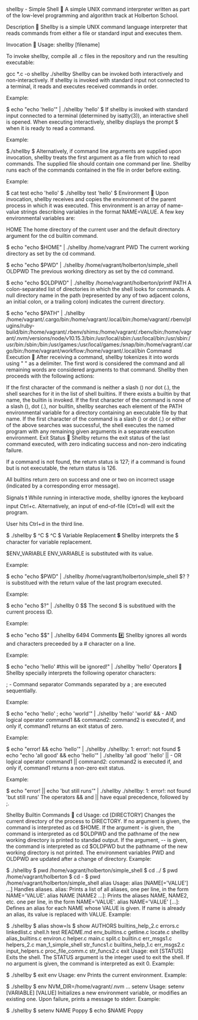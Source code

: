 shellby - Simple Shell 🐚
A simple UNIX command interpreter written as part of the low-level programming and algorithm track at Holberton School.

Description 💬
Shellby is a simple UNIX command language interpreter that reads commands from either a file or standard input and executes them.

Invocation 🏃
Usage: shellby [filename]

To invoke shellby, compile all .c files in the repository and run the resulting executable:

gcc *.c -o shellby
./shellby
Shellby can be invoked both interactively and non-interactively. If shellby is invoked with standard input not connected to a terminal, it reads and executes received commands in order.

Example:

$ echo "echo 'hello'" | ./shellby
'hello'
$
If shellby is invoked with standard input connected to a terminal (determined by isatty(3)), an interactive shell is opened. When executing interactively, shellby displays the prompt $ when it is ready to read a command.

Example:

$./shellby
$
Alternatively, if command line arguments are supplied upon invocation, shellby treats the first argument as a file from which to read commands. The supplied file should contain one command per line. Shellby runs each of the commands contained in the file in order before exiting.

Example:

$ cat test
echo 'hello'
$ ./shellby test
'hello'
$
Environment 🌳
Upon invocation, shellby receives and copies the environment of the parent process in which it was executed. This environment is an array of name-value strings describing variables in the format NAME=VALUE. A few key environmental variables are:

HOME
The home directory of the current user and the default directory argument for the cd builtin command.

$ echo "echo $HOME" | ./shellby
/home/vagrant
PWD
The current working directory as set by the cd command.

$ echo "echo $PWD" | ./shellby
/home/vagrant/holberton/simple_shell
OLDPWD
The previous working directory as set by the cd command.

$ echo "echo $OLDPWD" | ./shellby
/home/vagrant/holberton/printf
PATH
A colon-separated list of directories in which the shell looks for commands. A null directory name in the path (represented by any of two adjacent colons, an initial colon, or a trailing colon) indicates the current directory.

$ echo "echo $PATH" | ./shellby
/home/vagrant/.cargo/bin:/home/vagrant/.local/bin:/home/vagrant/.rbenv/plugins/ruby-build/bin:/home/vagrant/.rbenv/shims:/home/vagrant/.rbenv/bin:/home/vagrant/.nvm/versions/node/v10.15.3/bin:/usr/local/sbin:/usr/local/bin:/usr/sbin:/usr/bin:/sbin:/bin:/usr/games:/usr/local/games:/snap/bin:/home/vagrant/.cargo/bin:/home/vagrant/workflow:/home/vagrant/.local/bin
Command Execution 🔪
After receiving a command, shellby tokenizes it into words using " " as a delimiter. The first word is considered the command and all remaining words are considered arguments to that command. Shellby then proceeds with the following actions:

If the first character of the command is neither a slash (\) nor dot (.), the shell searches for it in the list of shell builtins. If there exists a builtin by that name, the builtin is invoked.
If the first character of the command is none of a slash (\), dot (.), nor builtin, shellby searches each element of the PATH environmental variable for a directory containing an executable file by that name.
If the first character of the command is a slash (\) or dot (.) or either of the above searches was successful, the shell executes the named program with any remaining given arguments in a separate execution environment.
Exit Status 👋
Shellby returns the exit status of the last command executed, with zero indicating success and non-zero indicating failure.

If a command is not found, the return status is 127; if a command is found but is not executable, the return status is 126.

All builtins return zero on success and one or two on incorrect usage (indicated by a corresponding error message).

Signals ❗
While running in interactive mode, shellby ignores the keyboard input Ctrl+c. Alternatively, an input of end-of-file (Ctrl+d) will exit the program.

User hits Ctrl+d in the third line.

$ ./shellby
$ ^C
$ ^C
$
Variable Replacement 💲
Shellby interprets the $ character for variable replacement.

$ENV_VARIABLE
ENV_VARIABLE is substituted with its value.

Example:

$ echo "echo $PWD" | ./shellby
/home/vagrant/holberton/simple_shell
$?
? is substitued with the return value of the last program executed.

Example:

$ echo "echo $?" | ./shellby
0
$$
The second $ is substitued with the current process ID.

Example:

$ echo "echo $$" | ./shellby
6494
Comments #️⃣
Shellby ignores all words and characters preceeded by a # character on a line.

Example:

$ echo "echo 'hello' #this will be ignored!" | ./shellby
'hello'
Operators 🎸
Shellby specially interprets the following operator characters:

; - Command separator
Commands separated by a ; are executed sequentially.

Example:

$ echo "echo 'hello' ; echo 'world'" | ./shellby
'hello'
'world'
&& - AND logical operator
command1 && command2: command2 is executed if, and only if, command1 returns an exit status of zero.

Example:

$ echo "error! && echo 'hello'" | ./shellby
./shellby: 1: error!: not found
$ echo "echo 'all good' && echo 'hello'" | ./shellby
'all good'
'hello'
|| - OR logical operator
command1 || command2: command2 is executed if, and only if, command1 returns a non-zero exit status.

Example:

$ echo "error! || echo 'but still runs'" | ./shellby
./shellby: 1: error!: not found
'but still runs'
The operators && and || have equal precedence, followed by ;.

Shellby Builtin Commands 🔩
cd
Usage: cd [DIRECTORY]
Changes the current directory of the process to DIRECTORY.
If no argument is given, the command is interpreted as cd $HOME.
If the argument - is given, the command is interpreted as cd $OLDPWD and the pathname of the new working directory is printed to standad output.
If the argument, -- is given, the command is interpreted as cd $OLDPWD but the pathname of the new working directory is not printed.
The environment variables PWD and OLDPWD are updated after a change of directory.
Example:

$ ./shellby
$ pwd
/home/vagrant/holberton/simple_shell
$ cd ../
$ pwd
/home/vagrant/holberton
$ cd -
$ pwd
/home/vagrant/holberton/simple_shell
alias
Usage: alias [NAME[='VALUE'] ...]
Handles aliases.
alias: Prints a list of all aliases, one per line, in the form NAME='VALUE'.
alias NAME [NAME2 ...]: Prints the aliases NAME, NAME2, etc. one per line, in the form NAME='VALUE'.
alias NAME='VALUE' [...]: Defines an alias for each NAME whose VALUE is given. If name is already an alias, its value is replaced with VALUE.
Example:

$ ./shellby
$ alias show=ls
$ show
AUTHORS            builtins_help_2.c  errors.c         linkedlist.c        shell.h       test
README.md          env_builtins.c     getline.c        locate.c            shellby
alias_builtins.c   environ.c          helper.c         main.c              split.c
builtin.c          err_msgs1.c        helpers_2.c      man_1_simple_shell  str_funcs1.c
builtins_help_1.c  err_msgs2.c        input_helpers.c  proc_file_comm.c    str_funcs2.c
exit
Usage: exit [STATUS]
Exits the shell.
The STATUS argument is the integer used to exit the shell.
If no argument is given, the command is interpreted as exit 0.
Example:

$ ./shellby
$ exit
env
Usage: env
Prints the current environment.
Example:

$ ./shellby
$ env
NVM_DIR=/home/vagrant/.nvm
...
setenv
Usage: setenv [VARIABLE] [VALUE]
Initializes a new environment variable, or modifies an existing one.
Upon failure, prints a message to stderr.
Example:

$ ./shellby
$ setenv NAME Poppy
$ echo $NAME
Poppy
